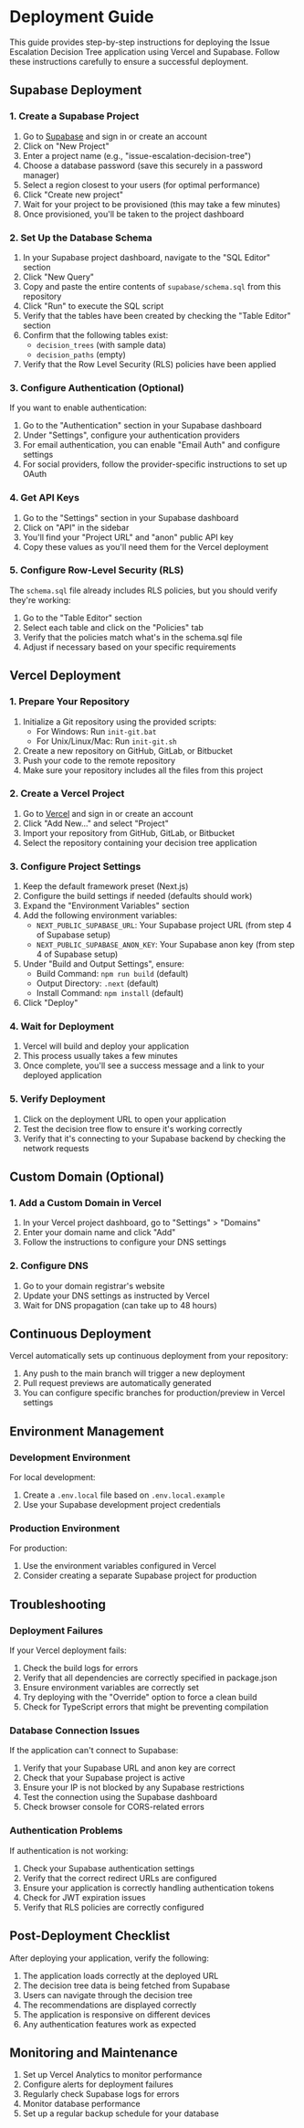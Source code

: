 # Deployment Guide

This guide provides step-by-step instructions for deploying the Issue Escalation Decision Tree application using Vercel and Supabase. Follow these instructions carefully to ensure a successful deployment.

## Supabase Deployment

### 1. Create a Supabase Project

1. Go to [Supabase](https://supabase.com/) and sign in or create an account
2. Click on "New Project"
3. Enter a project name (e.g., "issue-escalation-decision-tree")
4. Choose a database password (save this securely in a password manager)
5. Select a region closest to your users (for optimal performance)
6. Click "Create new project"
7. Wait for your project to be provisioned (this may take a few minutes)
8. Once provisioned, you'll be taken to the project dashboard

### 2. Set Up the Database Schema

1. In your Supabase project dashboard, navigate to the "SQL Editor" section
2. Click "New Query"
3. Copy and paste the entire contents of `supabase/schema.sql` from this repository
4. Click "Run" to execute the SQL script
5. Verify that the tables have been created by checking the "Table Editor" section
6. Confirm that the following tables exist:
   - `decision_trees` (with sample data)
   - `decision_paths` (empty)
7. Verify that the Row Level Security (RLS) policies have been applied

### 3. Configure Authentication (Optional)

If you want to enable authentication:

1. Go to the "Authentication" section in your Supabase dashboard
2. Under "Settings", configure your authentication providers
3. For email authentication, you can enable "Email Auth" and configure settings
4. For social providers, follow the provider-specific instructions to set up OAuth

### 4. Get API Keys

1. Go to the "Settings" section in your Supabase dashboard
2. Click on "API" in the sidebar
3. You'll find your "Project URL" and "anon" public API key
4. Copy these values as you'll need them for the Vercel deployment

### 5. Configure Row-Level Security (RLS)

The `schema.sql` file already includes RLS policies, but you should verify they're working:

1. Go to the "Table Editor" section
2. Select each table and click on the "Policies" tab
3. Verify that the policies match what's in the schema.sql file
4. Adjust if necessary based on your specific requirements

## Vercel Deployment

### 1. Prepare Your Repository

1. Initialize a Git repository using the provided scripts:
   - For Windows: Run `init-git.bat`
   - For Unix/Linux/Mac: Run `init-git.sh`
2. Create a new repository on GitHub, GitLab, or Bitbucket
3. Push your code to the remote repository
4. Make sure your repository includes all the files from this project

### 2. Create a Vercel Project

1. Go to [Vercel](https://vercel.com/) and sign in or create an account
2. Click "Add New..." and select "Project"
3. Import your repository from GitHub, GitLab, or Bitbucket
4. Select the repository containing your decision tree application

### 3. Configure Project Settings

1. Keep the default framework preset (Next.js)
2. Configure the build settings if needed (defaults should work)
3. Expand the "Environment Variables" section
4. Add the following environment variables:
   - `NEXT_PUBLIC_SUPABASE_URL`: Your Supabase project URL (from step 4 of Supabase setup)
   - `NEXT_PUBLIC_SUPABASE_ANON_KEY`: Your Supabase anon key (from step 4 of Supabase setup)
5. Under "Build and Output Settings", ensure:
   - Build Command: `npm run build` (default)
   - Output Directory: `.next` (default)
   - Install Command: `npm install` (default)
6. Click "Deploy"

### 4. Wait for Deployment

1. Vercel will build and deploy your application
2. This process usually takes a few minutes
3. Once complete, you'll see a success message and a link to your deployed application

### 5. Verify Deployment

1. Click on the deployment URL to open your application
2. Test the decision tree flow to ensure it's working correctly
3. Verify that it's connecting to your Supabase backend by checking the network requests

## Custom Domain (Optional)

### 1. Add a Custom Domain in Vercel

1. In your Vercel project dashboard, go to "Settings" > "Domains"
2. Enter your domain name and click "Add"
3. Follow the instructions to configure your DNS settings

### 2. Configure DNS

1. Go to your domain registrar's website
2. Update your DNS settings as instructed by Vercel
3. Wait for DNS propagation (can take up to 48 hours)

## Continuous Deployment

Vercel automatically sets up continuous deployment from your repository:

1. Any push to the main branch will trigger a new deployment
2. Pull request previews are automatically generated
3. You can configure specific branches for production/preview in Vercel settings

## Environment Management

### Development Environment

For local development:

1. Create a `.env.local` file based on `.env.local.example`
2. Use your Supabase development project credentials

### Production Environment

For production:

1. Use the environment variables configured in Vercel
2. Consider creating a separate Supabase project for production

## Troubleshooting

### Deployment Failures

If your Vercel deployment fails:

1. Check the build logs for errors
2. Verify that all dependencies are correctly specified in package.json
3. Ensure environment variables are correctly set
4. Try deploying with the "Override" option to force a clean build
5. Check for TypeScript errors that might be preventing compilation

### Database Connection Issues

If the application can't connect to Supabase:

1. Verify that your Supabase URL and anon key are correct
2. Check that your Supabase project is active
3. Ensure your IP is not blocked by any Supabase restrictions
4. Test the connection using the Supabase dashboard
5. Check browser console for CORS-related errors

### Authentication Problems

If authentication is not working:

1. Check your Supabase authentication settings
2. Verify that the correct redirect URLs are configured
3. Ensure your application is correctly handling authentication tokens
4. Check for JWT expiration issues
5. Verify that RLS policies are correctly configured

## Post-Deployment Checklist

After deploying your application, verify the following:

1. The application loads correctly at the deployed URL
2. The decision tree data is being fetched from Supabase
3. Users can navigate through the decision tree
4. The recommendations are displayed correctly
5. The application is responsive on different devices
6. Any authentication features work as expected

## Monitoring and Maintenance

1. Set up Vercel Analytics to monitor performance
2. Configure alerts for deployment failures
3. Regularly check Supabase logs for errors
4. Monitor database performance
5. Set up a regular backup schedule for your database
